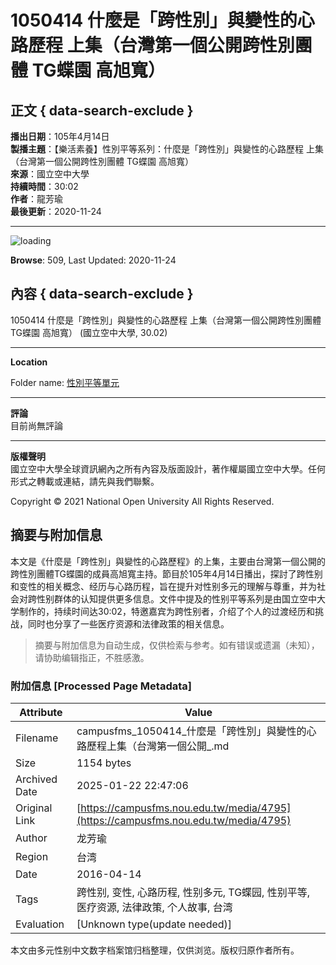 # 1050414 什麼是「跨性別」與變性的心路歷程 上集（台灣第一個公開跨性別團體 TG蝶園 高旭寬）

## 正文 { data-search-exclude }


**播出日期**：105年4月14日  
**製播主題**：【樂活素養】性別平等系列：什麼是「跨性別」與變性的心路歷程 上集（台灣第一個公開跨性別團體 TG蝶園 高旭寬）  
**來源**：國立空中大學  
**持續時間**：30:02  
**作者**：龍芳瑜  
**最後更新**：2020-11-24  

---

![loading](https://sys/res/icon/loading3.gif)

**Browse**: 509, Last Updated: 2020-11-24

## 內容 { data-search-exclude }
1050414 什麼是「跨性別」與變性的心路歷程 上集（台灣第一個公開跨性別團體 TG蝶園 高旭寬） (國立空中大學, 30.02)

---

**Location**  

Folder name: [性別平等單元](https://www.nou.edu.tw)

---

**評論**  
目前尚無評論

---

**版權聲明**  
國立空中大學全球資訊網內之所有內容及版面設計，著作權屬國立空中大學。任何形式之轉載或連結，請先與我們聯繫。

Copyright © 2021 National Open University All Rights Reserved.
<!-- tcd_original_link https://campusfms.nou.edu.tw/media/4795 -->


## 摘要与附加信息

<!-- tcd_abstract -->
本文是《什麼是「跨性別」與變性的心路歷程》的上集，主要由台灣第一個公開的跨性別團體TG蝶園的成員高旭寬主持。節目於105年4月14日播出，探討了跨性别和变性的相关概念、经历与心路历程，旨在提升对性别多元的理解与尊重，并为社会对跨性别群体的认知提供更多信息。文件中提及的性别平等系列是由国立空中大学制作的，持续时间达30:02，特邀嘉宾为跨性别者，介绍了个人的过渡经历和挑战，同时也分享了一些医疗资源和法律政策的相关信息。
<!-- tcd_abstract_end -->

> 摘要与附加信息为自动生成，仅供检索与参考。如有错误或遗漏（未知），请协助编辑指正，不胜感激。

### 附加信息 [Processed Page Metadata]

| Attribute       | Value                                  |
|-----------------|----------------------------------------|
| Filename        | campusfms_1050414_什麼是「跨性別」與變性的心路歷程上集（台灣第一個公開_.md                             |
| Size            | 1154 bytes                           |
| Archived Date   | 2025-01-22 22:47:06                             |
| Original Link   | [https://campusfms.nou.edu.tw/media/4795](https://campusfms.nou.edu.tw/media/4795)                       |
| Author          | 龙芳瑜                               |
| Region          | 台湾                               |
| Date            | 2016-04-14                                 |
| Tags            | 跨性别, 变性, 心路历程, 性别多元, TG蝶园, 性别平等, 医疗资源, 法律政策, 个人故事, 台湾                                 |
| Evaluation            | [Unknown type(update needed)]                                 |
<!-- tcd_table_end -->

本文由多元性别中文数字档案馆归档整理，仅供浏览。版权归原作者所有。
